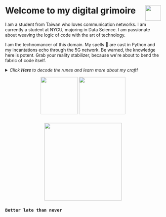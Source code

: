 # Welcome to my digital grimoire <img align="right" src="https://media.giphy.com/media/5pE0Y282t24o0/giphy.gif" width="50" height="50" />

I am a student from Taiwan who loves communication networks. I am currently a student at NYCU, majoring in Data Science. I am passionate about weaving the logic of code with the art of technology.

I am the technomancer of this domain. My spells 📜 are cast in Python and my incantations echo through the 5G network. Be warned, the knowledge here is potent. Grab your reality stabilizer, because we're about to bend the fabric of code itself.

<details>
  <summary><i> Click <b> Here </b> to decode the runes and learn more about my craft! </i>
<p align="center">  
  <img align="middle" src="https://media.giphy.com/media/3oKIPnAiaMCws8nOsE/giphy.gif" width="120" height="120"  alt=""/>
  <img align="middle" src="https://media.giphy.com/media/yo3op1vAnYlkvb0a2U/giphy.gif" width="150" height="120"  alt=""/> 
</p> </summary>  



- 🏫 I'm currently studying at __NYCU__, majoring in Data Science
- 🧠 I’m currently learning __5G Networks and Machine Learning__
- ✨ Fun fact: I believe technology is the closest thing we have to magic

<p align="center">
  <img src="https://github-readme-stats.vercel.app/api?username=solar224&show_icons=true&hide_border=true&theme=dracula" alt="solar224's github stats" />
  <img src="https://github-readme-stats.vercel.app/api/top-langs/?username=solar224&layout=compact&hide_border=true&theme=dracula" alt="solar224's top languages" />
</p>

We have now explored the depths of this digital grimoire.

</details>

<p align="center">
<img align="middle" src="https://media.giphy.com/media/MEo2wO0sO2f5ylbS3w/giphy.gif" width="250" height="250"  alt=""/>
</p>

### `Better late than never`
